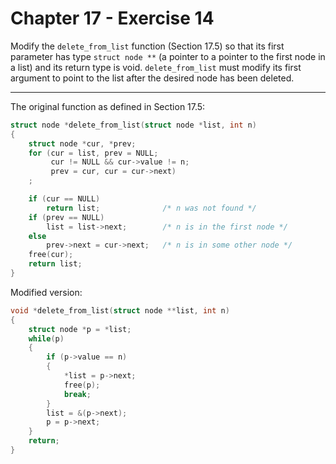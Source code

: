 # Chapter 17 - Exercise 14

Modify the `delete_from_list` function (Section 17.5) so that its first
parameter has type `struct node **` (a pointer to a pointer to the first node in
a list) and its return type is void.  `delete_from_list` must modify its first
argument to point to the list after the desired node has been deleted.


---

The original function as defined in Section 17.5:

```C
struct node *delete_from_list(struct node *list, int n)
{
    struct node *cur, *prev;
    for (cur = list, prev = NULL;
         cur != NULL && cur->value != n;
         prev = cur, cur = cur->next)
    ;

    if (cur == NULL)
        return list;              /* n was not found */
    if (prev == NULL)
        list = list->next;        /* n is in the first node */
    else
        prev->next = cur->next;   /* n is in some other node */
    free(cur);
    return list;
}
```

Modified version:

```C
void *delete_from_list(struct node **list, int n)
{
    struct node *p = *list;
    while(p)
    {
        if (p->value == n)
        {
            *list = p->next;
            free(p);
            break;
        }
        list = &(p->next);
        p = p->next;
    }
    return;
}
```

